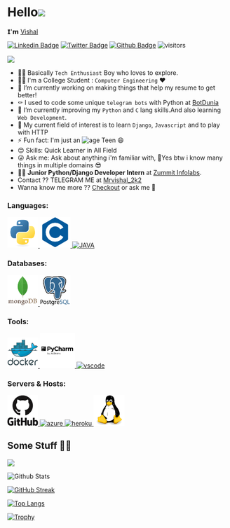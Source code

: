 # Hello<img src="https://media.giphy.com/media/12oufCB0MyZ1Go/giphy.gif" width="50">

𝗜'𝗺 [Vishal](https://github.com/Mrvishal2k2)

[![Linkedin Badge](https://img.shields.io/badge/LinkedIn-0077B5?style=flat-square&logo=linkedin&logoColor=white)](https://linkedin.com/in/mrvishal2k2)
[![Twitter Badge](https://img.shields.io/badge/-Twitter-1da1f2?style=flat-square&labelColor=1da1f2&logo=twitter&logoColor=white)](https://twitter.com/MrVishal_2k2/)
[![Github Badge](https://img.shields.io/badge/-Github-232323?style=flat-square&logo=Github&logoColor=white)](https://github.com/Mrvishal2k2)
![visitors](https://visitor-badge.laobi.icu/badge?page_id=Mrvishal2k2)


<img align="center" src="./assets/about.png?raw=true"/>

- 👨‍💻 Basically `Tech Enthusiast` Boy who loves to explore.
- 👨‍🎓 I'm a College Student : `Computer Engineering` ❤
- 🔭 I’m currently working on making things that help my resume to get better!
- ⚰️ I used to code some unique `telegram bots` with Python at [BotDunia](https://t.me/BotDunia)
- 🌱 I’m currently improving my `Python` and `C` lang skills.And also learning `Web Development`.
- 🌝 My current field of interest is to learn `Django`, `Javascript` and to play with HTTP
- ⚡ Fun fact: I'm just an ![age](https://img.shields.io/badge/age-20-blue) Teen 😄
- 😊 Skills: Quick Learner in All Field
- 😜 Ask me: Ask about anything i'm familiar with, 🤔Yes btw i know many things in multiple domains 😎
- 👨‍💻 **Junior Python/Django Developer Intern** at [Zummit Infolabs](https://www.linkedin.com/company/zummit-infolabs-llp).
- Contact ?? TELEGRAM ME at [Mrvishal_2k2](https://t.me/Mrvishal_2k2)
- Wanna know me more ?? [Checkout](https://t.me/AboutMrVishaL) or ask me 🤔
              

<h3 align="left">Languages:</h3>
<p align="left"> 
<a href="https://www.python.org" target="_blank"> <img src="https://raw.githubusercontent.com/devicons/devicon/master/icons/python/python-original.svg" alt="python" width="70" height="70"/> </a> 
<a href="http://www.open-std.org/jtc1/sc22/wg14/" target="_blank"> <img src="https://raw.githubusercontent.com/devicons/devicon/master/icons/c/c-plain.svg" alt="C" width="70" height="70"/> </a> 
<a href="https://www.java.com/" target="_blank"> <img src="https://cdn.jsdelivr.net/gh/devicons/devicon/icons/java/java-original-wordmark.svg"" alt="JAVA" width="70" height="70"/> </a> 
</p>


<h3 align="left">Databases:</h3>
<p align="left"> 
<a href="https://www.mongodb.com/" target="_blank"> <img src="https://raw.githubusercontent.com/devicons/devicon/master/icons/mongodb/mongodb-original-wordmark.svg" alt="mongodb" width="70" height="70"/> </a> 
<a href="https://www.postgresql.org" target="_blank"> <img src="https://raw.githubusercontent.com/devicons/devicon/master/icons/postgresql/postgresql-original-wordmark.svg" alt="postgresql" width="70" height="70"/> </a> 
</p>

<h3 align="left">Tools:</h3>
<p align="left"> 
<a href="https://www.docker.com/" target="_blank"> <img src="https://raw.githubusercontent.com/devicons/devicon/master/icons/docker/docker-original-wordmark.svg" alt="docker" width="70" height="70"/> </a> 
<a href="https://www.jetbrains.com/pycharm/" target="_blank"> <img src="https://github.com/devicons/devicon/raw/master/icons/pycharm/pycharm-original-wordmark.svg" alt="pycharm" width="80" height="80"/> </a> 
<a href="https://code.visualstudio.com/" target="_blank"> <img src="https://cdn.jsdelivr.net/gh/devicons/devicon/icons/visualstudio/visualstudio-plain-wordmark.svg" alt="vscode" width="80" height="80"/> </a>          
</p>

<h3 align="left">Servers & Hosts:</h3>
<p align="left"> 
<a href="https://github.com/" target="_blank"> <img src="https://github.com/devicons/devicon/raw/master/icons/github/github-original-wordmark.svg" alt="github" width="70" height="70"/> </a> 
<a href="https://azure.microsoft.com/en-in/" target="_blank"> <img src="https://www.vectorlogo.zone/logos/microsoft_azure/microsoft_azure-icon.svg" alt="azure" width="70" height="70"/> </a> 
<a href="https://heroku.com" target="_blank"> <img src="https://www.vectorlogo.zone/logos/heroku/heroku-icon.svg" alt="heroku" width="70" height="70"/> </a> 
<a href="https://www.linux.org/" target="_blank"> <img src="https://raw.githubusercontent.com/devicons/devicon/master/icons/linux/linux-original.svg" alt="linux" width="70" height="70"/> </a> 
</p>



## Some Stuff 🤷‍♂️

<img align="center" src="./assets/git.png?raw=true"/>

![Github Stats](https://github-readme-stats.vercel.app/api?count_private=true&include_all_commits=true&username=Mrvishal2k2&bg_color=30,e96443,904e95&title_color=fff&text_color=fff)

[![GitHub Streak](http://github-readme-streak-stats.herokuapp.com?user=mrvishal2k2&theme=github-dark&date_format=M%20j%5B%2C%20Y%5D)](https://git.io/streak-stats)

[![Top Langs](https://github-readme-stats.vercel.app/api/top-langs/?username=Mrvishal2k2)](https://github.com/Mrvishal2k2)

[![Trophy](https://github-profile-trophy.vercel.app/?username=Mrvishal2k2&row=2&column=4)](https://github.com/Mrvishal2k2)


